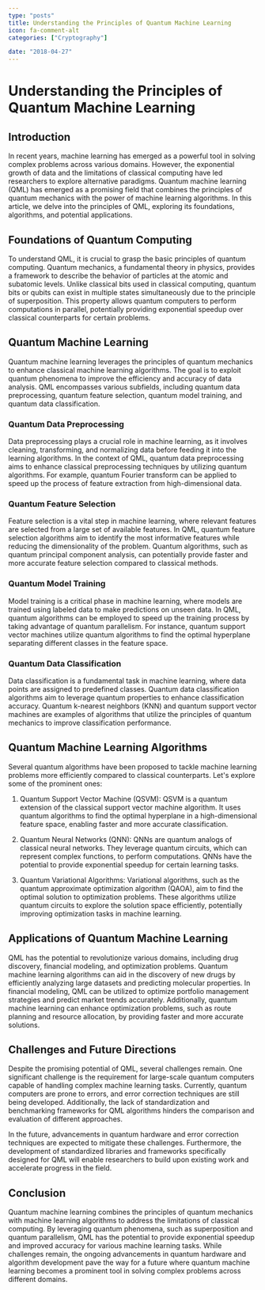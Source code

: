 ```yaml
---
type: "posts"
title: Understanding the Principles of Quantum Machine Learning
icon: fa-comment-alt
categories: ["Cryptography"]

date: "2018-04-27"
---
```




# Understanding the Principles of Quantum Machine Learning

## Introduction
In recent years, machine learning has emerged as a powerful tool in solving complex problems across various domains. However, the exponential growth of data and the limitations of classical computing have led researchers to explore alternative paradigms. Quantum machine learning (QML) has emerged as a promising field that combines the principles of quantum mechanics with the power of machine learning algorithms. In this article, we delve into the principles of QML, exploring its foundations, algorithms, and potential applications.

## Foundations of Quantum Computing
To understand QML, it is crucial to grasp the basic principles of quantum computing. Quantum mechanics, a fundamental theory in physics, provides a framework to describe the behavior of particles at the atomic and subatomic levels. Unlike classical bits used in classical computing, quantum bits or qubits can exist in multiple states simultaneously due to the principle of superposition. This property allows quantum computers to perform computations in parallel, potentially providing exponential speedup over classical counterparts for certain problems.

## Quantum Machine Learning
Quantum machine learning leverages the principles of quantum mechanics to enhance classical machine learning algorithms. The goal is to exploit quantum phenomena to improve the efficiency and accuracy of data analysis. QML encompasses various subfields, including quantum data preprocessing, quantum feature selection, quantum model training, and quantum data classification.

### Quantum Data Preprocessing
Data preprocessing plays a crucial role in machine learning, as it involves cleaning, transforming, and normalizing data before feeding it into the learning algorithms. In the context of QML, quantum data preprocessing aims to enhance classical preprocessing techniques by utilizing quantum algorithms. For example, quantum Fourier transform can be applied to speed up the process of feature extraction from high-dimensional data.

### Quantum Feature Selection
Feature selection is a vital step in machine learning, where relevant features are selected from a large set of available features. In QML, quantum feature selection algorithms aim to identify the most informative features while reducing the dimensionality of the problem. Quantum algorithms, such as quantum principal component analysis, can potentially provide faster and more accurate feature selection compared to classical methods.

### Quantum Model Training
Model training is a critical phase in machine learning, where models are trained using labeled data to make predictions on unseen data. In QML, quantum algorithms can be employed to speed up the training process by taking advantage of quantum parallelism. For instance, quantum support vector machines utilize quantum algorithms to find the optimal hyperplane separating different classes in the feature space.

### Quantum Data Classification
Data classification is a fundamental task in machine learning, where data points are assigned to predefined classes. Quantum data classification algorithms aim to leverage quantum properties to enhance classification accuracy. Quantum k-nearest neighbors (KNN) and quantum support vector machines are examples of algorithms that utilize the principles of quantum mechanics to improve classification performance.

## Quantum Machine Learning Algorithms
Several quantum algorithms have been proposed to tackle machine learning problems more efficiently compared to classical counterparts. Let's explore some of the prominent ones:

1. Quantum Support Vector Machine (QSVM): QSVM is a quantum extension of the classical support vector machine algorithm. It uses quantum algorithms to find the optimal hyperplane in a high-dimensional feature space, enabling faster and more accurate classification.

2. Quantum Neural Networks (QNN): QNNs are quantum analogs of classical neural networks. They leverage quantum circuits, which can represent complex functions, to perform computations. QNNs have the potential to provide exponential speedup for certain learning tasks.

3. Quantum Variational Algorithms: Variational algorithms, such as the quantum approximate optimization algorithm (QAOA), aim to find the optimal solution to optimization problems. These algorithms utilize quantum circuits to explore the solution space efficiently, potentially improving optimization tasks in machine learning.

## Applications of Quantum Machine Learning
QML has the potential to revolutionize various domains, including drug discovery, financial modeling, and optimization problems. Quantum machine learning algorithms can aid in the discovery of new drugs by efficiently analyzing large datasets and predicting molecular properties. In financial modeling, QML can be utilized to optimize portfolio management strategies and predict market trends accurately. Additionally, quantum machine learning can enhance optimization problems, such as route planning and resource allocation, by providing faster and more accurate solutions.

## Challenges and Future Directions
Despite the promising potential of QML, several challenges remain. One significant challenge is the requirement for large-scale quantum computers capable of handling complex machine learning tasks. Currently, quantum computers are prone to errors, and error correction techniques are still being developed. Additionally, the lack of standardization and benchmarking frameworks for QML algorithms hinders the comparison and evaluation of different approaches.

In the future, advancements in quantum hardware and error correction techniques are expected to mitigate these challenges. Furthermore, the development of standardized libraries and frameworks specifically designed for QML will enable researchers to build upon existing work and accelerate progress in the field.

## Conclusion
Quantum machine learning combines the principles of quantum mechanics with machine learning algorithms to address the limitations of classical computing. By leveraging quantum phenomena, such as superposition and quantum parallelism, QML has the potential to provide exponential speedup and improved accuracy for various machine learning tasks. While challenges remain, the ongoing advancements in quantum hardware and algorithm development pave the way for a future where quantum machine learning becomes a prominent tool in solving complex problems across different domains.